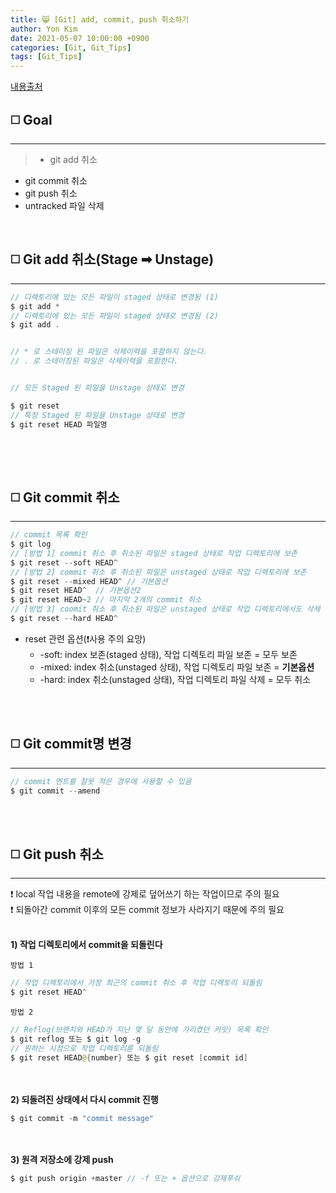 ```yaml
---
title: 😸 [Git] add, commit, push 취소하기
author: Yon Kim
date: 2021-05-07 10:00:00 +0900
categories: [Git, Git_Tips]
tags: [Git_Tips]
---
```


[내용출처](https://gmlwjd9405.github.io/2018/05/25/git-add-cancle.html)

## ◻️ Goal
---
> - git add 취소
- git commit 취소
- git push 취소
- untracked 파일 삭제

<br>

## ◻️ **Git add 취소(Stage ➡ Unstage)**
---

```java
// 디렉토리에 있는 모든 파일이 staged 상태로 변경됨 (1)
$ git add *
// 디렉토리에 있는 모든 파일이 staged 상태로 변경됨 (2)
$ git add .


// * 로 스테이징 된 파일은 삭제이력을 포함하지 않는다.
// . 로 스테이징된 파일은 삭제이력을 포함한다.


// 모든 Staged 된 파일을 Unstage 상태로 변경

$ git reset 
// 특정 Staged 된 파일을 Unstage 상태로 변경
$ git reset HEAD 파일명
       

```
<br><br>

## ◻️ **Git commit 취소**
---

```java
// commit 목록 확인
$ git log
// [방법 1] commit 취소 후 취소된 파일은 staged 상태로 작업 디렉토리에 보존
$ git reset --soft HEAD^
// [방법 2] commit 취소 후 취소된 파일은 unstaged 상태로 작업 디렉토리에 보존
$ git reset --mixed HEAD^ // 기본옵션
$ git reset HEAD^  // 기본옵션2
$ git reset HEAD~2 // 마지막 2개의 commit 취소
// [방법 3] coomit 취소 후 취소된 파일은 unstaged 상태로 작업 디렉토리에서도 삭제
$ git reset --hard HEAD^
```

- reset 관련 옵션(❗사용 주의 요망)
    - -soft: index 보존(staged 상태), 작업 디렉토리 파일 보존 = 모두 보존
    - -mixed: index 취소(unstaged 상태), 작업 디렉토리 파일 보존 = **기본옵션**
    - -hard: index 취소(unstaged 상태), 작업 디렉토리 파일 삭제 = 모두 취소

<br><br>

## ◻️ **Git commit명 변경**
---

```java
// commit 멘트를 잘못 적은 경우에 사용할 수 있음
$ git commit --amend
```

<br><br>

## ◻️ **Git push 취소**
---

❗ local 작업 내용을 remote에 강제로 덮어쓰기 하는 작업이므로 주의 필요<br>
❗ 되돌아간 commit 이후의 모든 commit 정보가 사라지기 때문에 주의 필요
<br><br>

**1) 작업 디렉토리에서 commit을 되돌린다**

`방법 1`
```java
// 작업 디렉토리에서 가장 최근의 commit 취소 후 작업 디렉토리 되돌림
$ git reset HEAD^
```

`방법 2`
```java
// Reflog(브랜치와 HEAD가 지난 몇 달 동안에 가리켰던 커밋) 목록 확인
$ git reflog 또는 $ git log -g
// 원하는 시점으로 작업 디렉토리륻 되돌림
$ git reset HEAD@{number} 또는 $ git reset [commit id]
```
<br><br>
**2) 되돌려진 상태에서 다시 commit 진행**

```java
$ git commit -m "commit message"
```
<br><br>
**3) 원격 저장소에 강제 push**

```java
$ git push origin +master // -f 또는 + 옵션으로 강제푸쉬
```